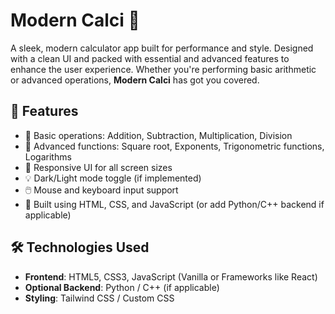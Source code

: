 # Modern Calci 🔢

A sleek, modern calculator app built for performance and style. Designed with a clean UI and packed with essential and advanced features to enhance the user experience. Whether you're performing basic arithmetic or advanced operations, **Modern Calci** has got you covered.

## 🚀 Features

- 🧮 Basic operations: Addition, Subtraction, Multiplication, Division
- 🧠 Advanced functions: Square root, Exponents, Trigonometric functions, Logarithms
- 📱 Responsive UI for all screen sizes
- 💡 Dark/Light mode toggle (if implemented)
- 🖱️ Mouse and keyboard input support
- 🧰 Built using HTML, CSS, and JavaScript (or add Python/C++ backend if applicable)

## 🛠️ Technologies Used

- **Frontend**: HTML5, CSS3, JavaScript (Vanilla or Frameworks like React)
- **Optional Backend**: Python / C++ (if applicable)
- **Styling**: Tailwind CSS / Custom CSS

